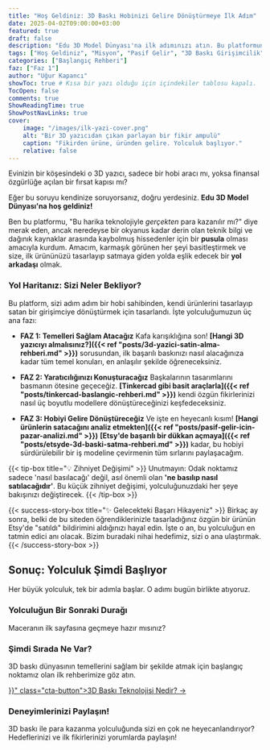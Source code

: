 ```yaml
---
title: "Hoş Geldiniz: 3D Baskı Hobinizi Gelire Dönüştürmeye İlk Adım"
date: 2025-04-02T09:00:00+03:00
featured: true
draft: false
description: "Edu 3D Model Dünyası'na ilk adımınızı atın. Bu platformun misyonunu, size nasıl bir yol arkadaşı olacağını ve 3D baskı hobinizi nasıl bir gelir modeline dönüştüreceğimizi keşfedin."
tags: ["Hoş Geldiniz", "Misyon", "Pasif Gelir", "3D Baskı Girişimcilik", "Başlangıç"]
categories: ["Başlangıç Rehberi"]
faz: ["Faz 1"]
author: "Uğur Kapancı"
showToc: true # Kısa bir yazı olduğu için içindekiler tablosu kapalı.
TocOpen: false
comments: true
ShowReadingTime: true
ShowPostNavLinks: true
cover:
    image: "/images/ilk-yazi-cover.png"
    alt: "Bir 3D yazıcıdan çıkan parlayan bir fikir ampulü"
    caption: "Fikirden ürüne, üründen gelire. Yolculuk başlıyor."
    relative: false
---
```


Evinizin bir köşesindeki o 3D yazıcı, sadece bir hobi aracı mı, yoksa finansal özgürlüğe açılan bir fırsat kapısı mı?

Eğer bu soruyu kendinize soruyorsanız, doğru yerdesiniz. **Edu 3D Model Dünyası'na hoş geldiniz!**

Ben bu platformu, "Bu harika teknolojiyle *gerçekten* para kazanılır mı?" diye merak eden, ancak neredeyse bir okyanus kadar derin olan teknik bilgi ve dağınık kaynaklar arasında kaybolmuş hissedenler için bir **pusula** olması amacıyla kurdum. Amacım, karmaşık görünen her şeyi basitleştirmek ve size, ilk ürününüzü tasarlayıp satmaya giden yolda eşlik edecek bir **yol arkadaşı** olmak.

### Yol Haritanız: Sizi Neler Bekliyor?

Bu platform, sizi adım adım bir hobi sahibinden, kendi ürünlerini tasarlayıp satan bir girişimciye dönüştürmek için tasarlandı. İşte yolculuğumuzun üç ana fazı:

* **FAZ 1: Temelleri Sağlam Atacağız**
    Kafa karışıklığına son! **[Hangi 3D yazıcıyı almalısınız?]({{< ref "posts/3d-yazici-satin-alma-rehberi.md" >}})** sorusundan, ilk başarılı baskınızı nasıl alacağınıza kadar tüm temel konuları, en anlaşılır şekilde öğreneceksiniz.

* **FAZ 2: Yaratıcılığınızı Konuşturacağız**
    Başkalarının tasarımlarını basmanın ötesine geçeceğiz. **[Tinkercad gibi basit araçlarla]({{< ref "posts/tinkercad-baslangic-rehberi.md" >}})** kendi özgün fikirlerinizi nasıl üç boyutlu modellere dönüştüreceğinizi keşfedeceksiniz.

* **FAZ 3: Hobiyi Gelire Dönüştüreceğiz**
    Ve işte en heyecanlı kısım! **[Hangi ürünlerin satacağını analiz etmekten]({{< ref "posts/pasif-gelir-icin-pazar-analizi.md" >}})** **[Etsy'de başarılı bir dükkan açmaya]({{< ref "posts/etsyde-3d-baski-satma-rehberi.md" >}})** kadar, bu hobiyi sürdürülebilir bir iş modeline çevirmenin tüm sırlarını paylaşacağım.

{{< tip-box title="💡 Zihniyet Değişimi" >}}
Unutmayın: Odak noktamız sadece 'nasıl basılacağı' değil, asıl önemli olan **'ne basılıp nasıl satılacağıdır'**. Bu küçük zihniyet değişimi, yolculuğunuzdaki her şeye bakışınızı değiştirecek.
{{< /tip-box >}}

{{< success-story-box title="✨ Gelecekteki Başarı Hikayeniz" >}}
Birkaç ay sonra, belki de bu siteden öğrendiklerinizle tasarladığınız özgün bir ürünün Etsy'de "satıldı" bildirimini aldığınızı hayal edin. İşte o an, bu yolculuğun en tatmin edici anı olacak. Bizim buradaki nihai hedefimiz, sizi o ana ulaştırmak.
{{< /success-story-box >}}

## Sonuç: Yolculuk Şimdi Başlıyor

Her büyük yolculuk, tek bir adımla başlar. O adımı bugün birlikte atıyoruz.

### Yolculuğun Bir Sonraki Durağı

Maceranın ilk sayfasına geçmeye hazır mısınız?

<div class="post-cta-box">
<h3>Şimdi Sırada Ne Var?</h3>
<p>3D baskı dünyasının temellerini sağlam bir şekilde atmak için başlangıç noktamız olan ilk rehberimize göz atın.</p>
<a href="{{< ref "posts/3d-baski-nedir-ve-neden-bir-devrim.md" >}}" class="cta-button">3D Baskı Teknolojisi Nedir? →</a>
</div>

### Deneyimlerinizi Paylaşın!
3D baskı ile para kazanma yolculuğunda sizi en çok ne heyecanlandırıyor? Hedeflerinizi ve ilk fikirlerinizi yorumlarda paylaşın!